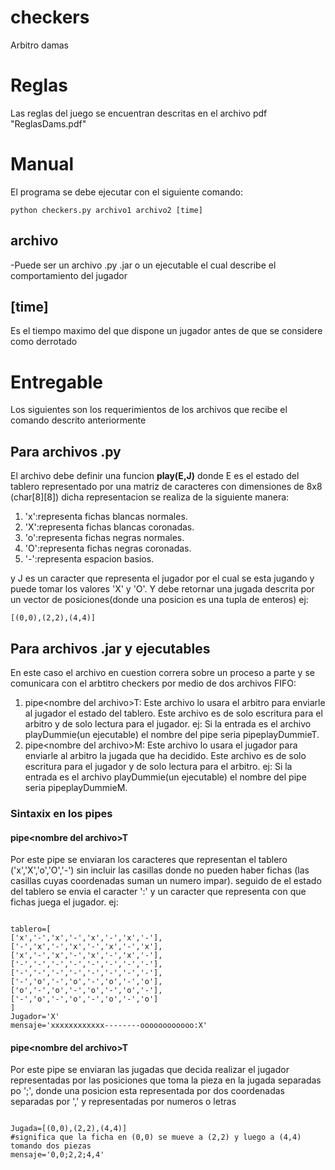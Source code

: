# checkers
Arbitro damas

# Reglas
Las reglas del juego se encuentran descritas en el archivo pdf "ReglasDams.pdf"

# Manual
El programa se debe ejecutar con el siguiente comando:
<pre><code>python checkers.py archivo1 archivo2 [time]</code></pre>

## archivo ##
-Puede ser un archivo .py .jar o un ejecutable el cual describe el comportamiento del jugador
## [time] ##
Es el tiempo maximo del que dispone un jugador antes de que se considere como derrotado

# Entregable
Los siguientes son los requerimientos de los archivos que recibe el comando descrito anteriormente
## Para archivos .py ##
El archivo debe definir una funcion __play(E,J)__ donde E es el estado del tablero representado por una matriz de caracteres con dimensiones de 8x8 (char[8][8]) dicha representacion se realiza de la siguiente manera:
1. 'x':representa fichas blancas normales.
2. 'X':representa fichas blancas coronadas.
3. 'o':representa fichas negras normales.
4. 'O':representa fichas negras coronadas.
5. '-':representa espacion basios.
  
y J es un caracter que representa el jugador por el cual se esta jugando y puede tomar los valores 'X' y 'O'. Y debe retornar una jugada descrita por un vector de posiciones(donde una posicion es una tupla de enteros) ej:
<pre><code>[(0,0),(2,2),(4,4)]</code></pre>

## Para archivos .jar y ejecutables ##
En este caso el archivo en cuestion correra sobre un proceso a parte y se comunicara con el arbtitro checkers por medio de dos archivos FIFO:
1. pipe\<nombre del archivo\>T: Este archivo lo usara el arbitro para enviarle al jugador el estado del tablero. Este archivo es de solo escritura para el arbitro y de solo lectura para el jugador. ej: Si la entrada es el archivo playDummie(un ejecutable) el nombre del pipe seria pipeplayDummieT.
2. pipe\<nombre del archivo\>M: Este archivo lo usara el jugador para enviarle al arbitro la jugada que ha decidido. Este archivo es de solo escritura para el jugador y de solo lectura para el arbitro. ej: Si la entrada es el archivo playDummie(un ejecutable) el nombre del pipe seria pipeplayDummieM.

### Sintaxix en los pipes ###
#### pipe\<nombre del archivo\>T ####
Por este pipe se enviaran los caracteres que representan el tablero ('x','X','o','O','-') sin incluir las casillas donde no pueden haber fichas (las casillas cuyas coordenadas suman un numero impar). seguido de el estado del tablero se envia el caracter ':' y un caracter que representa con que fichas juega el jugador. ej:
<pre><code>
tablero=[
['x','-','x','-','x','-','x','-'],
['-','x','-','x','-','x','-','x'],
['x','-','x','-','x','-','x','-'],
['-','-','-','-','-','-','-','-'],
['-','-','-','-','-','-','-','-'],
['-','o','-','o','-','o','-','o'],
['o','-','o','-','o','-','o','-'],
['-','o','-','o','-','o','-','o']
]
Jugador='X'
mensaje='xxxxxxxxxxxx--------oooooooooooo:X'
</code></pre>

#### pipe\<nombre del archivo\>T ####
Por este pipe se enviaran las jugadas que decida realizar el jugador representadas por las posiciones que toma la pieza en la jugada separadas po ';', donde una posicion esta representada por dos coordenadas separadas por ',' y representadas por numeros o letras
<pre><code>
Jugada=[(0,0),(2,2),(4,4)]
#significa que la ficha en (0,0) se mueve a (2,2) y luego a (4,4) tomando dos piezas
mensaje='0,0;2,2;4,4'
</code></pre>
